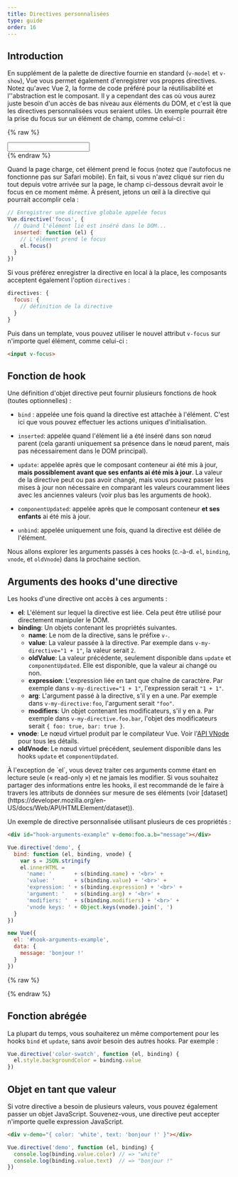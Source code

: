 ```yaml
---
title: Directives personnalisées
type: guide
order: 16
---
```


## Introduction

En supplément de la palette de directive fournie en standard (`v-model` et `v-show`), Vue vous permet également d'enregistrer vos propres directives. Notez qu'avec Vue 2, la forme de code préféré pour la réutilisabilité et l''abstraction est le composant. Il y a cependant des cas où vous aurez juste besoin d'un accès de bas niveau aux éléments du DOM, et c'est là que les directives personnalisées vous seraient utiles. Un exemple pourrait être la prise du focus sur un élément de champ, comme celui-ci :

{% raw %}
<div id="simplest-directive-example" class="demo">
  <input v-focus>
</div>
<script>
Vue.directive('focus', {
  inserted: function (el) {
    el.focus()
  }
})
new Vue({
  el: '#simplest-directive-example'
})
</script>
{% endraw %}

Quand la page charge, cet élément prend le focus (notez que l'autofocus ne fonctionne pas sur Safari mobile). En fait, si vous n'avez cliqué sur rien du tout depuis votre arrivée sur la page, le champ ci-dessous devrait avoir le focus en ce moment même. À présent, jetons un œil à la directive qui pourrait accomplir cela :

``` js
// Enregistrer une directive globale appelée focus
Vue.directive('focus', {
  // Quand l'élément lié est inséré dans le DOM...
  inserted: function (el) {
    // L'élément prend le focus
    el.focus()
  }
})
```

Si vous préférez enregistrer la directive en local à la place, les composants acceptent également l'option `directives` :

``` js
directives: {
  focus: {
    // définition de la directive
  }
}
```

Puis dans un template, vous pouvez utiliser le nouvel attribut `v-focus` sur n'importe quel élément, comme celui-ci :

``` html
<input v-focus>
```

## Fonction de hook

Une définition d'objet directive peut fournir plusieurs fonctions de hook (toutes optionnelles) :

- `bind` : appelée une fois quand la directive est attachée à l'élément. C'est ici que vous pouvez effectuer les actions uniques d'initialisation.

- `inserted`: appelée quand l'élément lié a été inséré dans son nœud parent (cela garanti uniquement sa présence dans le nœud parent, mais pas nécessairement dans le DOM principal).

- `update`: appelée après que le composant conteneur ai été mis à jour, __mais possiblement avant que ses enfants ai été mis à jour__. La valeur de la directive peut ou pas avoir changé, mais vous pouvez passer les mises à jour non nécessaire en comparant les valeurs couramment liées avec les anciennes valeurs (voir plus bas les arguments de hook).

- `componentUpdated`: appelée après que le composant conteneur __et ses enfants__ ai été mis à jour.

- `unbind`: appelée uniquement une fois, quand la directive est déliée de l'élément.

Nous allons explorer les arguments passés à ces hooks (c.-à-d. `el`, `binding`, `vnode`, et `oldVnode`) dans la prochaine section.

## Arguments des hooks d'une directive

Les hooks d'une directive ont accès à ces arguments :

- **el**: L'élément sur lequel la directive est liée. Cela peut être utilisé pour directement manipuler le DOM.
- **binding**: Un objets contenant les propriétés suivantes.
  - **name**: Le nom de la directive, sans le préfixe `v-`.
  - **value**: La valeur passée à la directive. Par exemple dans `v-my-directive="1 + 1"`, la valeur serait `2`.
  - **oldValue**: La valeur précédente, seulement disponible dans `update` et `componentUpdated`. Elle est disponible, que la valeur ai changé ou non.
  - **expression**: L'expression liée en tant que chaîne de caractère. Par exemple dans `v-my-directive="1 + 1"`, l'expression serait `"1 + 1"`.
  - **arg**: L'argument passé à la directive, s'il y en a une. Par exemple dans `v-my-directive:foo`, l'argument serait `"foo"`.
  - **modifiers**: Un objet contenant les modificateurs, s'il y en a. Par exemple dans `v-my-directive.foo.bar`, l'objet des modificateurs serait `{ foo: true, bar: true }`.
- **vnode**: Le nœud virtuel produit par le compilateur Vue. Voir l'[API VNode](../api/#Interface-VNode) pour tous les détails.
- **oldVnode**: Le nœud virtuel précédent, seulement disponible dans les hooks `update` et `componentUpdated`.

<p class="tip">À l'exception de `el`, vous devez traiter ces arguments comme étant en lecture seule (« read-only ») et ne jamais les modifier. Si vous souhaitez partager des informations entre les hooks, il est recommandé de le faire à travers les attributs de données sur mesure de ses éléments (voir [dataset](https://developer.mozilla.org/en-US/docs/Web/API/HTMLElement/dataset)).</p>

Un exemple de directive personnalisée utilisant plusieurs de ces propriétés :

``` html
<div id="hook-arguments-example" v-demo:foo.a.b="message"></div>
```

``` js
Vue.directive('demo', {
  bind: function (el, binding, vnode) {
    var s = JSON.stringify
    el.innerHTML =
      'name: '       + s(binding.name) + '<br>' +
      'value: '      + s(binding.value) + '<br>' +
      'expression: ' + s(binding.expression) + '<br>' +
      'argument: '   + s(binding.arg) + '<br>' +
      'modifiers: '  + s(binding.modifiers) + '<br>' +
      'vnode keys: ' + Object.keys(vnode).join(', ')
  }
})

new Vue({
  el: '#hook-arguments-example',
  data: {
    message: 'bonjour !'
  }
})
```

{% raw %}
<div id="hook-arguments-example" v-demo:foo.a.b="message" class="demo"></div>
<script>
Vue.directive('demo', {
  bind: function (el, binding, vnode) {
    var s = JSON.stringify
    el.innerHTML =
      'name: '       + s(binding.name) + '<br>' +
      'value: '      + s(binding.value) + '<br>' +
      'expression: ' + s(binding.expression) + '<br>' +
      'argument: '   + s(binding.arg) + '<br>' +
      'modifiers: '  + s(binding.modifiers) + '<br>' +
      'vnode keys: ' + Object.keys(vnode).join(', ')
  }
})
new Vue({
  el: '#hook-arguments-example',
  data: {
    message: 'bonjour !'
  }
})
</script>
{% endraw %}

## Fonction abrégée

La plupart du temps, vous souhaiterez un même comportement pour les hooks `bind` et `update`, sans avoir besoin des autres hooks. Par exemple :

``` js
Vue.directive('color-swatch', function (el, binding) {
  el.style.backgroundColor = binding.value
})
```

## Objet en tant que valeur

Si votre directive a besoin de plusieurs valeurs, vous pouvez également passer un objet JavaScript. Souvenez-vous, une directive peut accepter n'importe quelle expression JavaScript.

``` html
<div v-demo="{ color: 'white', text: 'bonjour !' }"></div>
```

``` js
Vue.directive('demo', function (el, binding) {
  console.log(binding.value.color) // => "white"
  console.log(binding.value.text)  // => "bonjour !"
})
```
